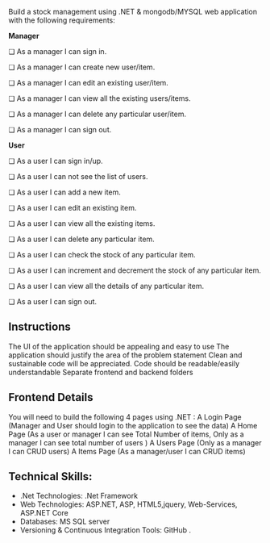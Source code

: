 Build a stock management using .NET & mongodb/MYSQL  web application with the following requirements:


**Manager**

❏ As a manager I can sign in.

❏ As a manager I can create new user/item.

❏ As a manager I can edit an existing user/item.

❏ As a manager I can view all the existing users/items.

❏ As a manager I can delete any particular user/item.

❏ As a manager I can sign out.

**User**

❏ As a user I can sign in/up.

❏ As a user I can not see the list of users.

❏ As a user I can add a new item.

❏ As a user I can edit an existing item.

❏ As a user I can view all the existing items.

❏ As a user I can delete any particular item.

❏ As a user I can check the stock of any particular item.

❏ As a user I can increment and decrement the stock of any particular item.

❏ As a user I can view all the details of any particular item.

❏ As a user I can sign out.

## Instructions

The UI of the application should be appealing and easy to use
The application should justify the area of the problem statement
Clean and sustainable code will be appreciated. Code should be readable/easily
understandable
Separate frontend and backend folders

## Frontend Details
You will need to build the following 4 pages using .NET :
A Login Page (Manager and User should login to the application to see the data)
A Home Page (As a user or manager I can see Total Number of items, Only as a manager I can see total number of users )
A Users Page (Only as a manager I can CRUD users)
A Items Page (As a manager/user I can CRUD items)
## Technical Skills:
* .Net Technologies:   .Net Framework 
* Web Technologies:   ASP.NET, ASP, HTML5,jquery, Web-Services, ASP.NET Core
* Databases:   MS SQL server 
* Versioning & Continuous Integration Tools:  GitHub .

